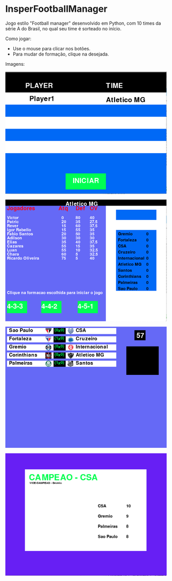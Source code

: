# InsperFootballManager

Jogo estilo "Football manager" desenvolvido em Python, com 10 times da série A do Brasil, no qual seu time é sorteado no início.

Como jogar:
  
  - Use o mouse para clicar nos botões.
  - Para mudar de formação, clique na desejada.

  Imagens:
  

![Alt text](https://raw.githubusercontent.com/jpgianfaldoni/Projeto-Final-DSOFT/master/TELA1.png)

![Alt text](https://raw.githubusercontent.com/jpgianfaldoni/Projeto-Final-DSOFT/master/TELA2.png)

![Alt text](https://raw.githubusercontent.com/jpgianfaldoni/Projeto-Final-DSOFT/master/TELA3.png)

![Alt text](https://raw.githubusercontent.com/jpgianfaldoni/Projeto-Final-DSOFT/master/TELA4.png)



